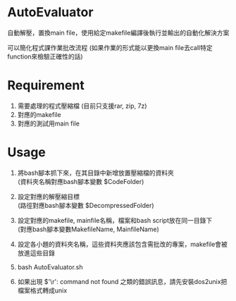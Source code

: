 # AutoEvaluator

自動解壓，置換main file，使用給定makefile編譯後執行並輸出的自動化解決方案  

可以簡化程式課作業批改流程 (如果作業的形式能以更換main file去call特定function來檢驗正確性的話)   

# Requirement

1. 需要處理的程式壓縮檔 (目前只支援rar, zip, 7z)
2. 對應的makefile
3. 對應的測試用main file

# Usage

1. 將bash腳本抓下來，在其目錄中新增放置壓縮檔的資料夾  
(資料夾名稱對應bash腳本變數 $CodeFolder)

2. 設定對應的解壓縮目標   
(路徑對應bash腳本變數 $DecompressedFolder)  

3. 設定對應的makefile, mainfile名稱，檔案和bash script放在同一目錄下   
(對應bash腳本變數MakefileName, MainfileName)  

4. 設定各小題的資料夾名稱，這些資料夾應該包含需批改的專案，makefile會被放進這些目錄

5. bash AutoEvaluator.sh

6. 如果出現 $'\r': command not found 之類的錯誤訊息，請先安裝dos2unix把檔案格式轉成unix
